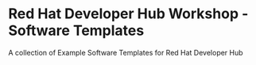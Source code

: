 # Red Hat Developer Hub Workshop - Software Templates

A collection of Example Software Templates for Red Hat Developer Hub
